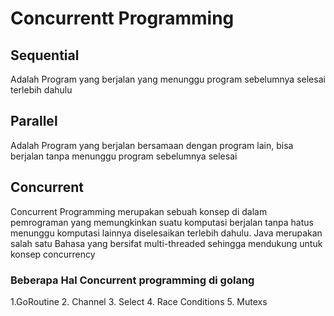 # Concurrentt Programming


## Sequential 
Adalah Program yang berjalan yang menunggu program sebelumnya selesai terlebih dahulu

## Parallel
Adalah Program yang berjalan bersamaan dengan program lain, bisa berjalan tanpa menunggu program sebelumnya selesai

## Concurrent
Concurrent Programming merupakan sebuah konsep di dalam pemrograman yang memungkinkan suatu komputasi berjalan tanpa hatus menunggu komputasi lainnya diselesaikan terlebih dahulu. Java merupakan salah satu Bahasa yang bersifat multi-threaded sehingga mendukung untuk konsep concurrency

### Beberapa Hal Concurrent programming di golang
1.GoRoutine
2. Channel
3. Select
4. Race Conditions
5. Mutexs
